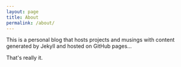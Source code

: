 ```yaml
---
layout: page
title: About
permalink: /about/
---
```


This is a personal blog that hosts projects and musings with content generated by Jekyll and hosted on GitHub pages...

That's really it.